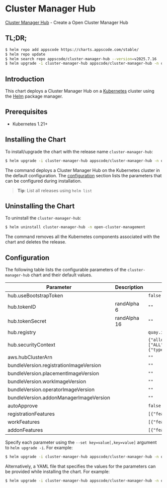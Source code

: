# Cluster Manager Hub

[Cluster Manager Hub](https://github.com/kluster-manager/installer) - Create a Open Cluster Manager Hub

## TL;DR;

```bash
$ helm repo add appscode https://charts.appscode.com/stable/
$ helm repo update
$ helm search repo appscode/cluster-manager-hub --version=v2025.7.16
$ helm upgrade -i cluster-manager-hub appscode/cluster-manager-hub -n open-cluster-management --create-namespace --version=v2025.7.16
```

## Introduction

This chart deploys a Cluster Manager Hub on a [Kubernetes](http://kubernetes.io) cluster using the [Helm](https://helm.sh) package manager.

## Prerequisites

- Kubernetes 1.21+

## Installing the Chart

To install/upgrade the chart with the release name `cluster-manager-hub`:

```bash
$ helm upgrade -i cluster-manager-hub appscode/cluster-manager-hub -n open-cluster-management --create-namespace --version=v2025.7.16
```

The command deploys a Cluster Manager Hub on the Kubernetes cluster in the default configuration. The [configuration](#configuration) section lists the parameters that can be configured during installation.

> **Tip**: List all releases using `helm list`

## Uninstalling the Chart

To uninstall the `cluster-manager-hub`:

```bash
$ helm uninstall cluster-manager-hub -n open-cluster-management
```

The command removes all the Kubernetes components associated with the chart and deletes the release.

## Configuration

The following table lists the configurable parameters of the `cluster-manager-hub` chart and their default values.

|               Parameter                | Description  |                                                                              Default                                                                              |
|----------------------------------------|--------------|-------------------------------------------------------------------------------------------------------------------------------------------------------------------|
| hub.useBootstrapToken                  |              | <code>false</code>                                                                                                                                                |
| hub.tokenID                            | randAlpha 6  | <code>""</code>                                                                                                                                                   |
| hub.tokenSecret                        | randAlpha 16 | <code>""</code>                                                                                                                                                   |
| hub.registry                           |              | <code>quay.io/open-cluster-management</code>                                                                                                                      |
| hub.securityContext                    |              | <code>{"allowPrivilegeEscalation":false,"capabilities":{"drop":["ALL"]},"privileged":false,"runAsNonRoot":true,"seccompProfile":{"type":"RuntimeDefault"}}</code> |
| aws.hubClusterArn                      |              | <code>""</code>                                                                                                                                                   |
| bundleVersion.registrationImageVersion |              | <code>""</code>                                                                                                                                                   |
| bundleVersion.placementImageVersion    |              | <code>""</code>                                                                                                                                                   |
| bundleVersion.workImageVersion         |              | <code>""</code>                                                                                                                                                   |
| bundleVersion.operatorImageVersion     |              | <code>""</code>                                                                                                                                                   |
| bundleVersion.addonManagerImageVersion |              | <code>""</code>                                                                                                                                                   |
| autoApprove                            |              | <code>false</code>                                                                                                                                                |
| registrationFeatures                   |              | <code>[{"feature":"DefaultClusterSet","mode":"Enable"}]</code>                                                                                                    |
| workFeatures                           |              | <code>[{"feature":"ManifestWorkReplicaSet","mode":"Enable"}]</code>                                                                                               |
| addonFeatures                          |              | <code>[{"feature":"AddonManagement","mode":"Enable"}]</code>                                                                                                      |


Specify each parameter using the `--set key=value[,key=value]` argument to `helm upgrade -i`. For example:

```bash
$ helm upgrade -i cluster-manager-hub appscode/cluster-manager-hub -n open-cluster-management --create-namespace --version=v2025.7.16 --set hub.registry=quay.io/open-cluster-management
```

Alternatively, a YAML file that specifies the values for the parameters can be provided while
installing the chart. For example:

```bash
$ helm upgrade -i cluster-manager-hub appscode/cluster-manager-hub -n open-cluster-management --create-namespace --version=v2025.7.16 --values values.yaml
```
